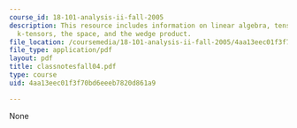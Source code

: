 ```yaml
---
course_id: 18-101-analysis-ii-fall-2005
description: This resource includes information on linear algebra, tensors, alternating
  k-tensors, the space, and the wedge product.
file_location: /coursemedia/18-101-analysis-ii-fall-2005/4aa13eec01f3f70bd6eeeb7820d861a9_classnotesfall04.pdf
file_type: application/pdf
layout: pdf
title: classnotesfall04.pdf
type: course
uid: 4aa13eec01f3f70bd6eeeb7820d861a9

---
```

None